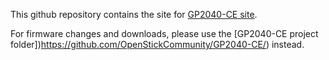 This github repository contains the site for [GP2040-CE site](https://gp2040-ce.info).

For firmware changes and downloads, please use the [GP2040-CE project folder])https://github.com/OpenStickCommunity/GP2040-CE/) instead.
